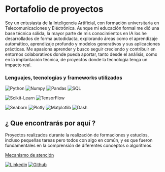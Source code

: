 # Portafolio de proyectos

Soy un entusiasta de la Inteligencia Artificial, con formación universitaria en Telecomunicaciones y Eléctrónica. 
Aunque mi educación formal me dió una base técnica sólida, la mayor parte de mis conocimientos en IA los he desarrollados de forma autodidacta, explorando áreas como el aprendizaje automático, aprendizaje profundo y modelos generativos y sus aplicaciones prácticas. Me apasiona aprender y  busco seguir creciendo y contribuir en entornos colaborativos donde pueda aportar, tanto desde el análisis, como en la implantación técnica, de proyectos donde la tecnología tenga un impacto real.

### Lenguajes, tecnologías y frameworks utilizados

![Python](https://img.shields.io/badge/Python-yellow?style=for-the-badge&logo=python&logoColor=white&labelColor=101010)
![Numpy](https://img.shields.io/badge/numpy-orange?style=for-the-badge&logo=numpy&logoColor=white&labelColor=101010)
![Pandas](https://img.shields.io/badge/pandas-blue?style=for-the-badge&logo=pandas&logoColor=white&labelColor=101010)
![SQL](https://img.shields.io/badge/sql-5646ED?style=for-the-badge&logo=sqlx&logoColor=white&labelColor=101010)

![Scikit-Learn](https://img.shields.io/badge/scikit-Learn-orange?style=for-the-badge&logo=scikitlearn&logoColor=white&labelColor=101010)
![TensorFlow](https://img.shields.io/badge/tensorflow-blue?style=for-the-badge&logo=tensorflow&logoColor=white&labelColor=101010)

![Seaborn](https://img.shields.io/badge/Seaborn-yellow?style=for-the-badge&logo=seaborn&logoColor=white&labelColor=101010)
![Plotly](https://img.shields.io/badge/Plotly-yellow?style=for-the-badge&logo=plotly&logoColor=white&labelColor=101010)
![Matplotlib](https://img.shields.io/badge/Matplotlib-yellow?style=for-the-badge&logo=matplotlib&logoColor=white&labelColor=101010)
![Dash](https://img.shields.io/badge/dash-blue?style=for-the-badge&logo=dash&logoColor=white&labelColor=101010)



## ¿ Que encontrarás por aquí ?

Proyectos realizados durante la realización de formaciones y estudios, incluso pequeñas tareas pero todos con algo en común, y es que fueron fundamentales en la comprensión de diferentes conceptos o algoritmos.

<a href="./attention">Mecanismo de atención</a>

[![Linkedin](https://img.shields.io/badge/Linkedin?style=for-the-badge&logo=linkedin&logoColor=white&labelColor=101010)](https://www.linkedin.com/in/pavel-castellanos-1989pcb) [![Github](https://img.shields.io/badge/GitHub-pcastellanosbenet-087ec4?style=for-the-badge&logo=github&logoColor=white&labelColor=101010)](https://github.com/pcastellanosbenet)

